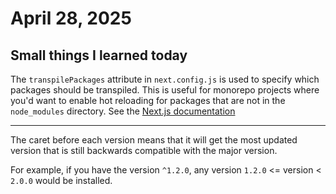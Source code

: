# April 28, 2025

## Small things I learned today

The `transpilePackages` attribute in `next.config.js` is used to specify which packages should be transpiled. This is useful for monorepo projects where you'd want to enable hot reloading for packages that are not in the `node_modules` directory. See the [Next.js documentation](https://nextjs.org/docs/app/api-reference/config/next-config-js/transpilePackages)

---

The caret before each version means that it will get the most updated version that is still backwards compatible with the major version.

For example, if you have the version `^1.2.0`, any version `1.2.0` <= version < `2.0.0` would be installed.